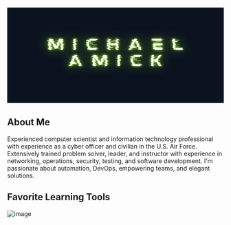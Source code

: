 <img src="./image/github_banner.png"
alt ="Banner icon of author's name, Michael Amick"
width="100%" height="222">

## About Me
Experienced computer scientist and information technology professional with experience as a cyber officer and civilian in the U.S. Air Force. Extensively trained problem solver, leader, and instructor with experience in networking, operations, security, testing, and software development. I'm passionate about automation, DevOps, empowering teams, and elegant solutions.


## Favorite Learning Tools
![image]({https://image.sheilds.io/badge/-Exercism-009CAB?logo=exercism@logoColor=white&style=for-the-badge})
